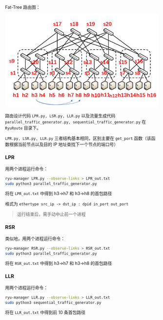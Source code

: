 Fat-Tree 路由图：

![image-20220112231442877](README.assets/image-20220112231442877.png)

路由设计代码 `LPR.py, LSR.py, LLR.py` 以及流量生成代码 `parallel_traffic_generator.py, sequential_traffic_generator.py` 在 `RyuRoute` 目录下。

 `LPR.py, LSR.py, LLR.py` 三者结构基本相同，区别主要在 `get_port` 函数（该函数根据当前节点以及目的 IP 地址查找下一个节点的端口号）

### LPR

用两个进程运行命令：

```bash
ryu-manager LPR.py --observe-links > LPR_out.txt
sudo python3 parallel_traffic_generator.py
```

将在 `LPR_out.txt` 中得到 h3->h7 和 h3->h8 的首包路径

格式为 `ethertype src_ip -> dst_ip : dpid in_port out_port`

> 运行结束后，需手动中止前一个进程

### RSR

类似地，用两个进程运行命令：

```bash
ryu-manager RSR.py --observe-links > RSR_out.txt
sudo python3 parallel_traffic_generator.py
```

将在 `RSR_out.txt` 中得到 h3->h7 和 h3->h8 的首包路径

### LLR

用两个进程运行命令：

```bash
ryu-manager LLR.py --observe-links > LLR_out.txt
sudo python3 sequential_traffic_generator.py
```

将在 `LLR_out.txt` 中得到前 10 条首包路径
